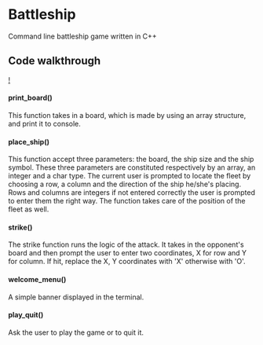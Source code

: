 # Battleship
Command line battleship game written in C++

## Code walkthrough

[!](img/game1.png)

#### print_board()
This function takes in a board, which is made by using an array structure, and print it to console.

#### place_ship()
This function accept three parameters: the board, the ship size and the ship symbol.
These three parameters are constituted respectively by an array, an integer and a char type.
The current user is prompted to locate the fleet by choosing a row, a column and the direction
of the ship he/she's placing. Rows and columns are integers if not entered correctly the user
is prompted to enter them the right way. The function takes care of the position of the fleet as well.

#### strike()
The strike function runs the logic of the attack. It takes in the opponent's board and then
prompt the user to enter two coordinates, X for row and Y for column. If hit, replace the 
X, Y coordinates with 'X' otherwise with 'O'.

#### welcome_menu()
A simple banner displayed in the terminal. 

#### play_quit()
Ask the user to play the game or to quit it.
